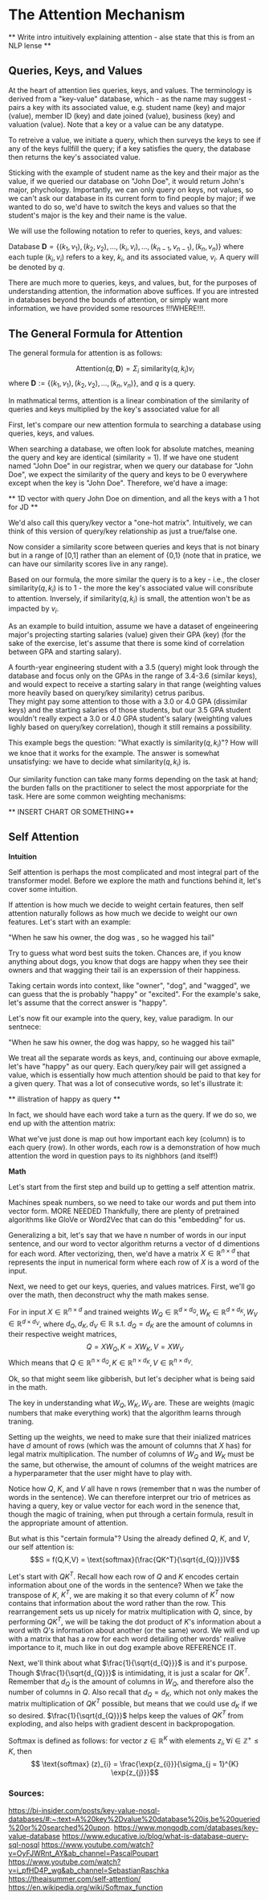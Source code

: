 # The Attention Mechanism

** Write intro intuitively explaining attention - alse state that this is from an NLP lense **

## Queries, Keys, and Values

At the heart of attention lies queries, keys, and values.  The terminology is derived from a "key-value" database, which - as the name may suggest - pairs a key with its associated value, e.g. student name (key) and major (value), member ID (key) and date joined (value), business (key) and valuation (value).  Note that a key or a value can be any datatype.

To retreive a value, we initiate a query, which then surveys the keys to see if any of the keys fullfill the query; if a key satisfies the query, the database then returns the key's associated value.  

Sticking with the example of student name as the key and their major as the value, if we queried our database on "John Doe", it would return John's major, phychology.  Importantly, we can only query on keys, not values, so we can't ask our database in its current form to find people by major; if we wanted to do so, we'd have to switch the keys and values so that the student's major is the key and their name is the value.

We will use the following notation to refer to queries, keys, and values:

Database $\textbf{D} = \lbrace(k_{1}, v_{1}), (k_{2}, v_{2}), ... , (k_{i}, v_{i}), ..., (k_{n-1}, v_{n-1}), (k_{n}, v_{n})\rbrace$ where each tuple $(k_{i}, v_{i})$ refers to a key, $k_{i}$, and its associated value, $v_{i}$.
A query will be denoted by $q$.

There are much more to queries, keys, and values, but, for the purposes of understanding attention, the information above suffices.  If you are intrested in databases beyond the bounds of attention, or simply want more information, we have provided some resources !!!WHERE!!!.

## The General Formula for Attention

The general formula for attention is as follows:

$$\textrm{Attention}(q, \textbf{D}) = \Sigma_{i}\textrm{ similarity}(q, k_{i})v_{i}$$ where $\textbf{D} := \lbrace(k_{1}, v_{1}), (k_{2}, v_{2}),...,(k_{n}, v_{n})\rbrace$, and $q$ is a query.

In mathmatical terms, attention is a linear combination of the similarity of queries and keys multiplied by the key's associated value for all 

First, let's compare our new attention formula to searching a database using queries, keys, and values.  

When searching a database, we often look for absolute matches, meaning the query and key are identical (similarity = 1).  If we have one student named "John Doe" in our registrar, when we query our database for "John Doe", we expect the similarity of the query and keys to be 0 everywhere except when the key is "John Doe".  Therefore, we'd have a image:

** 1D vector with query John Doe on dimention, and all the keys with a 1 hot for JD **

We'd also call this query/key vector a "one-hot matrix".  Intuitively, we can think of this version of query/key relationship as just a true/false one.

Now consider a similarity score between queries and keys that is not binary but in a range of \[0,1\] rather than an element of {0,1} (note that in pratice, we can have our similarity scores live in any range).

Based on our formula, the more similar the query is to a key - i.e., the closer $\textrm{similarity}(q, k_{i})$ is to 1 - the more the key's associated value will consribute to attention.  Inversely, if $\textrm{similarity}(q, k_{i})$ is small, the attention won't be as impacted by $v_{i}$. 

As an example to build intuition, assume we have a dataset of engeineering major's projecting starting salaries (value) given their GPA (key) (for the sake of the exercise, let's assume that there is some kind of correlation between GPA and starting salary).  

A fourth-year engineering student with a 3.5 (query) might look through the database and focus only on the GPAs in the range of 3.4-3.6 (similar keys), and would expect to receive a starting salary in that range (weighting values more heavily based on query/key similarity) cetrus paribus.  
They might pay some attention to those with a 3.0 or 4.0 GPA (dissimilar keys) and the starting salaries of those students, but our 3.5 GPA student wouldn't really expect a 3.0 or 4.0 GPA student's salary (weighting values lighly based on query/key correlation), though it still remains a possibility.

This example begs the question: "What exactly is $\textrm{similarity}(q, k_{i})$"?  How will we knoe that it works for the example.  The answer is somewhat unsatisfying: we have to decide what $\textrm{similarity}(q, k_{i})$ is.

Our similarity function can take many forms depending on the task at hand; the burden falls on the practitioner to select the most apporpriate for the task.  Here are some common weighting mechanisms:

** INSERT CHART OR SOMETHING**

## Self Attention

**Intuition**

Self attention is perhaps the most complicated and most integral part of the transformer model.  Before we explore the math and functions behind it, let's cover some intuition.  

If attention is how much we decide to weight certain features, then self attention naturally follows as how much we decide to weight our own features.  Let's start with an example:

"When he saw his owner, the dog was <blank>, so he wagged his tail"

Try to guess what word best suits the <blank> token.  Chances are, if you know anything about dogs, you know that dogs are happy when they see their owners and that wagging their tail is an experssion of their happiness.

Taking certain words into context, like "owner", "dog", and "wagged", we can guess that the <blank> is probably "happy" or "excited".  For the example's sake, let's assume that the correct answer is "happy".

Let's now fit our example into the query, key, value paradigm.  In our sentnece:

"When he saw his owner, the dog was happy, so he wagged his tail"

We treat all the separate words as keys, and, continuing our above exmaple, let's have "happy" as our query.  Each query/key pair will get assigned a value, which is essentially how much attention should be paid to that key for a given query.  That was a lot of consecutive words, so let's illustrate it:

** illistration of happy as query **

In fact, we should have each word take a turn as the query.  If we do so, we end up with the attention matrix:


What we've just done is map out how important each key (column) is to each query (row).  In other words, each row is a demonstration of how much attention the word in question pays to its nighbhors (and itself!)

**Math**

Let's start from the first step and build up to getting a self attention matrix.


Machines speak numbers, so we need to take our words and put them into vector form.  MORE NEEDED  Thankfully, there are plenty of pretrained algorithms like GloVe or Word2Vec that can do this "embedding" for us.  

Generalizing a bit, let's say that we have n number of words in our input sentence, and our word to vector algorithm returns a vector of d dimentions for each word.  After vectorizing, then, we'd have a matrix $X \in \mathbb{R}^{n \times d}$ that represents the input in numerical form where each row of $X$ is a word of the input.

Next, we need to get our keys, queries, and values matrices.  First, we'll go over the math, then deconstruct why the math makes sense.

For in input $X \in \mathbb{R}^{n \times d}$ and trained weights $W_{Q} \in \mathbb{R}^{d \times d_{Q}},  W_{K} \in \mathbb{R}^{d \times d_{K}}, W_{V} \in \mathbb{R}^{d \times d_{V}}$, where $d_{Q}, d_{K}, d_{V} \in \mathbb{R} \text{ s.t. } d_{Q} = d_{K}$ are the amount of columns in their respective weight matrices, $$Q = XW_{Q}, K = XW_{K}, V = XW_{V}$$
Which means that $Q \in \mathbb{R}^{n \times d_{Q}}, K \in \mathbb{R}^{n \times d_{K}}, V \in \mathbb{R}^{n \times d_{V}}$.

Ok, so that might seem like gibberish, but let's decipher what is being said in the math.

The key in understanding what $W_{Q}, W_{K}, W_{V}$ are.  These are weights (magic numbers that make everything work) that the algorithm learns through traning.  

Setting up the weights, we need to make sure that their inialized matrices have $d$ amount of rows (which was the amount of columns that $X$ has) for legal matrix multiplication.  The number of columns of $W_{Q}$ and $W_{K}$ must be the same, but otherwise, the amount of columns of the weight matrices are a hyperparameter that the user might have to play with.

Notice how $Q$, $K$, and $V$ all have n rows (remember that n was the number of words in the sentence).  We can therefore interpret our trio of metrices as having a query, key or value vector for each word in the senence that, though the magic of training, when put through a certain formula, result in the appropriate amount of attention.

But what is this "certain formula"?  Using the already defined $Q$, $K$, and $V$, our self attention is: $$S = f(Q,K,V) = \text{softmax}(\frac{QK^T}{\sqrt{d_{Q}}})V$$

Let's start with $QK^T$.  Recall how each row of $Q$ and $K$ encodes certain information about one of the words in the sentence?  When we take the transpose of $K$, $K^T$, we are making it so that every column of $K^T$ now contains that information about the word rather than the row.  This rearrangement sets us up nicely for matrix multiplication with $Q$, since, by performing $QK^T$, we will be taking the dot product of $K$'s information about a word with $Q$'s information about another (or the same) word.  We will end up with a matrix that has a row for each word detailing other words' realive importance to it, much like in out dog example above REFERENCE IT.

Next, we'll think about what $\frac{1}{\sqrt{d_{Q}}}$ is and it's purpose.  Though $\frac{1}{\sqrt{d_{Q}}}$ is intimidating, it is just a scalar for $QK^T$.  Remember that $d_{Q}$ is the amount of columns in $W_{Q}$, and therefore also the number of columns in $Q$.  Also recall that $d_{Q} = d_{K}$, which not only makes the matrix multiplication of $QK^T$ possible, but means that we could use $d_{K}$ if we so desired. $\frac{1}{\sqrt{d_{Q}}}$ helps keep the values of $QK^T$ from exploding, and also helps with gradient descent in backpropogation.


Softmax is defined as follows: for vector $z \in \mathbb{R}^K$ with elements $z_{i}, \forall i \in \mathbb{Z}^{+} \leq K$, then $$ \text{softmax} (z)_{i} = \frac{\exp{z_{i}}}{\sigma_{j = 1}^{K} \exp{z_{j}}}$$


### Sources:
https://bi-insider.com/posts/key-value-nosql-databases/#:~:text=A%20key%2Dvalue%20database%20is,be%20queried%20or%20searched%20upon.
https://www.mongodb.com/databases/key-value-database
https://www.educative.io/blog/what-is-database-query-sql-nosql
https://www.youtube.com/watch?v=OyFJWRnt_AY&ab_channel=PascalPoupart
https://www.youtube.com/watch?v=i_pfHD4P_wg&ab_channel=SebastianRaschka
https://theaisummer.com/self-attention/
https://en.wikipedia.org/wiki/Softmax_function


